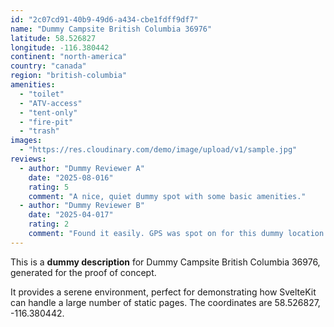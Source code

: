 ```yaml
---
id: "2c07cd91-40b9-49d6-a434-cbe1fdff9df7"
name: "Dummy Campsite British Columbia 36976"
latitude: 58.526827
longitude: -116.380442
continent: "north-america"
country: "canada"
region: "british-columbia"
amenities:
  - "toilet"
  - "ATV-access"
  - "tent-only"
  - "fire-pit"
  - "trash"
images:
  - "https://res.cloudinary.com/demo/image/upload/v1/sample.jpg"
reviews:
  - author: "Dummy Reviewer A"
    date: "2025-08-016"
    rating: 5
    comment: "A nice, quiet dummy spot with some basic amenities."
  - author: "Dummy Reviewer B"
    date: "2025-04-017"
    rating: 2
    comment: "Found it easily. GPS was spot on for this dummy location."
---
```


This is a **dummy description** for Dummy Campsite British Columbia 36976, generated for the proof of concept.

It provides a serene environment, perfect for demonstrating how SvelteKit can handle a large number of static pages. The coordinates are 58.526827, -116.380442.
